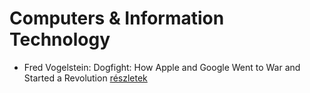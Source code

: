 # Computers & Information Technology

- Fred Vogelstein: Dogfight: How Apple and Google Went to War and Started a Revolution [részletek](../_details/Fred%20Vogelstein.md#id_642)